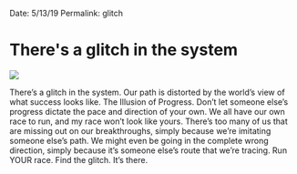 Date: 5/13/19
Permalink: glitch

# There's a glitch in the system

![](https://i.imgur.com/Nw1Zk7e.jpg)

There’s a glitch in the system. Our path is distorted by the world’s view of what success looks like. The Illusion of Progress. Don’t let someone else’s progress dictate the pace and direction of your own. We all have our own race to run, and my race won’t look like yours. There’s too many of us that are missing out on our breakthroughs, simply because we’re imitating someone else’s path. We might even be going in the complete wrong direction, simply because it’s someone else’s route that we’re tracing. Run YOUR race. Find the glitch. It’s there.
